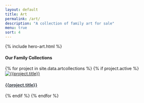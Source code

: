 ```yaml
---
layout: default
title: Art
permalink: /art/
description: "A collection of family art for sale"
menu: true
sort: 4
---
```

{% include hero-art.html %}
<div class="container">
	<div class="row">
		<div class="col col-12">
			<h4 class="lates-title">Our Family Collections</h4>
		</div>
	</div>
</div>
<div class="container">
	<div class="row">
        {% for project in site.data.artcollections %} {% if project.active %}
            <div class="col col-4 col-m-12">
                <a href="{{project.link}}"><img src="{{project.image}}" alt="{{project.title}}" class="img-fluid"></a>
                <a href="{{project.link}}" style="color:#393e46"><h4>{{project.title}}</h4></a>
            </div>
            {% endif %}
            {% endfor %}
    </div><!-- end Row -->
</div><!-- end Container -->